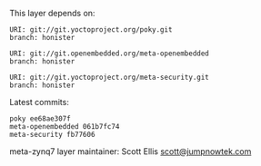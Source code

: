 This layer depends on:

    URI: git://git.yoctoproject.org/poky.git
    branch: honister

    URI: git://git.openembedded.org/meta-openembedded
    branch: honister

    URI: git://git.yoctoproject.org/meta-security.git
    branch: honister

Latest commits:

    poky ee68ae307f
    meta-openembedded 061b7fc74
    meta-security fb77606

meta-zynq7 layer maintainer: Scott Ellis <scott@jumpnowtek.com>
